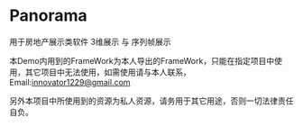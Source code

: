 Panorama
========

用于房地产展示类软件 3维展示 与 序列帧展示

本Demo内用到的FrameWork为本人导出的FrameWork，只能在指定项目中使用，其它项目中无法使用，如需使用请与本人联系，Email:innovator1229@gmail.com

另外本项目中所使用到的资源为私人资源，请务用于其它用途，否则一切法律责任自负。
